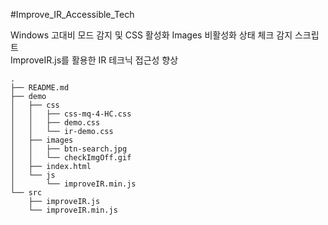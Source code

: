 #Improve_IR_Accessible_Tech

Windows 고대비 모드 감지 및 CSS 활성화 Images 비활성화 상태 체크 감지 스크립트<br />
ImproveIR.js를 활용한 IR 테크닉 접근성 향상

    .
    ├── README.md
    ├── demo
    │   ├── css
    │   │   ├── css-mq-4-HC.css
    │   │   ├── demo.css
    │   │   └── ir-demo.css
    │   ├── images
    │   │   ├── btn-search.jpg
    │   │   └── checkImgOff.gif
    │   ├── index.html
    │   └── js
    │       └── improveIR.min.js
    └── src
        ├── improveIR.js
        └── improveIR.min.js
